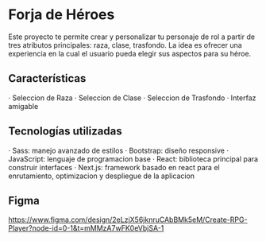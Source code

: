 # Forja de Héroes

Este proyecto te permite crear y personalizar tu personaje de rol a partir de tres atributos principales: raza, clase, trasfondo. La idea es ofrecer una experiencia en la cual el usuario pueda elegir sus aspectos para su héroe.

## Características

  · Seleccion de Raza
  · Seleccion de Clase
  · Seleccion de Trasfondo
  · Interfaz amigable

## Tecnologías utilizadas

  · Sass: manejo avanzado de estilos
  · Bootstrap: diseño responsive
  · JavaScript: lenguaje de programacion base
  · React: biblioteca principal para construir interfaces
  · Next.js: framework basado en react para el enrutamiento, optimizacion y despliegue de la aplicacion

## Figma

https://www.figma.com/design/2eLzjX56jknruCAbBMk5eM/Create-RPG-Player?node-id=0-1&t=mMMzA7wFK0eVbjSA-1

